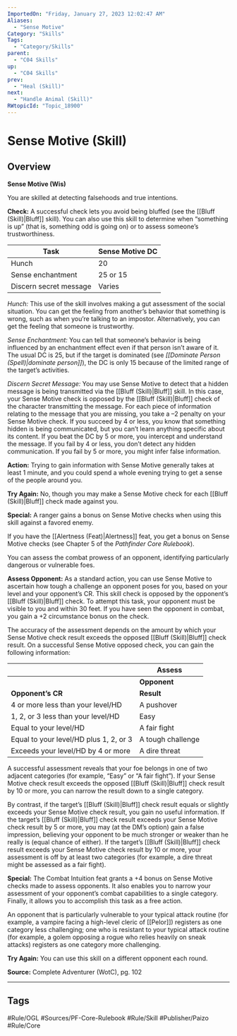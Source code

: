```yaml
---
ImportedOn: "Friday, January 27, 2023 12:02:47 AM"
Aliases:
  - "Sense Motive"
Category: "Skills"
Tags:
  - "Category/Skills"
parent:
  - "C04 Skills"
up:
  - "C04 Skills"
prev:
  - "Heal (Skill)"
next:
  - "Handle Animal (Skill)"
RWtopicId: "Topic_18900"
---
```

# Sense Motive (Skill)
## Overview
**Sense Motive (Wis)**

You are skilled at detecting falsehoods and true intentions.

**Check:** A successful check lets you avoid being bluffed (see the [[Bluff (Skill)|Bluff]] skill). You can also use this skill to determine when “something is up” (that is, something odd is going on) or to assess someone’s trustworthiness.


| **Task** | **Sense Motive DC** |
|---|---|
| Hunch | 20 |
| Sense enchantment | 25 or 15 |
| Discern secret message | Varies |

*Hunch:* This use of the skill involves making a gut assessment of the social situation. You can get the feeling from another’s behavior that something is wrong, such as when you’re talking to an impostor. Alternatively, you can get the feeling that someone is trustworthy.

*Sense Enchantment:* You can tell that someone’s behavior is being influenced by an enchantment effect even if that person isn’t aware of it. The usual DC is 25, but if the target is dominated (see *[[Dominate Person (Spell)|dominate person]]*), the DC is only 15 because of the limited range of the target’s activities.

*Discern Secret Message:* You may use Sense Motive to detect that a hidden message is being transmitted via the [[Bluff (Skill)|Bluff]] skill. In this case, your Sense Motive check is opposed by the [[Bluff (Skill)|Bluff]] check of the character transmitting the message. For each piece of information relating to the message that you are missing, you take a –2 penalty on your Sense Motive check. If you succeed by 4 or less, you know that something hidden is being communicated, but you can’t learn anything specific about its content. If you beat the DC by 5 or more, you intercept and understand the message. If you fail by 4 or less, you don’t detect any hidden communication. If you fail by 5 or more, you might infer false information.

**Action:** Trying to gain information with Sense Motive generally takes at least 1 minute, and you could spend a whole evening trying to get a sense of the people around you.

**Try Again:** No, though you may make a Sense Motive check for each [[Bluff (Skill)|Bluff]] check made against you.

**Special:** A ranger gains a bonus on Sense Motive checks when using this skill against a favored enemy.

If you have the [[Alertness (Feat)|Alertness]] feat, you get a bonus on Sense Motive checks (see Chapter 5 of the *Pathfinder Core Rulebook*).

You can assess the combat prowess of an opponent, identifying particularly dangerous or vulnerable foes.

**Assess Opponent:** As a standard action, you can use Sense Motive to ascertain how tough a challenge an opponent poses for you, based on your level and your opponent’s CR. This skill check is opposed by the opponent’s [[Bluff (Skill)|Bluff]] check. To attempt this task, your opponent must be visible to you and within 30 feet. If you have seen the opponent in combat, you gain a +2 circumstance bonus on the check.

The accuracy of the assessment depends on the amount by which your Sense Motive check result exceeds the opposed [[Bluff (Skill)|Bluff]] check result. On a successful Sense Motive opposed check, you can gain the following information:


| | **Assess** |
|---|---|
| | **Opponent** |
| **Opponent’s CR** | **Result** |
| 4 or more less than your level/HD | A pushover |
| 1, 2, or 3 less than your level/HD | Easy |
| Equal to your level/HD | A fair fight |
| Equal to your level/HD plus 1, 2, or 3 | A tough challenge |
| Exceeds your level/HD by 4 or more | A dire threat |

A successful assessment reveals that your foe belongs in one of two adjacent categories (for example, “Easy” or “A fair fight”). If your Sense Motive check result exceeds the opposed [[Bluff (Skill)|Bluff]] check result by 10 or more, you can narrow the result down to a single category.

By contrast, if the target’s [[Bluff (Skill)|Bluff]] check result equals or slightly exceeds your Sense Motive check result, you gain no useful information. If the target’s [[Bluff (Skill)|Bluff]] check result exceeds your Sense Motive check result by 5 or more, you may (at the DM’s option) gain a false impression, believing your opponent to be much stronger or weaker than he really is (equal chance of either). If the target’s [[Bluff (Skill)|Bluff]] check result exceeds your Sense Motive check result by 10 or more, your assessment is off by at least two categories (for example, a dire threat might be assessed as a fair fight).

**Special:** The Combat Intuition feat grants a +4 bonus on Sense Motive checks made to assess opponents. It also enables you to narrow your assessment of your opponent’s combat capabilities to a single category. Finally, it allows you to accomplish this task as a free action.

An opponent that is particularly vulnerable to your typical attack routine (for example, a vampire facing a high-level cleric of [[Pelor]]) registers as one category less challenging; one who is resistant to your typical attack routine (for example, a golem opposing a rogue who relies heavily on sneak attacks) registers as one category more challenging.

**Try Again:** You can use this skill on a different opponent each round.

**Source:** Complete Adventurer (WotC), pg. 102


---
## Tags
#Rule/OGL #Sources/PF-Core-Rulebook #Rule/Skill #Publisher/Paizo #Rule/Core

